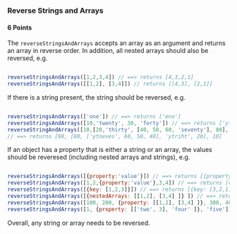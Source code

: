 ### Reverse Strings and Arrays

#### 6 Points

The `reverseStringsAndArrays` accepts an array as an argument and returns an array in reverse order. In addition, all nested arrays should also be reversed, e.g.

```js

reverseStringsAndArrays([1,2,3,4]) // ==> returns [4,3,2,1]
reverseStringsAndArrays([[1,2], [3,4]]) // returns [[4,3], [2,1]]
```

If there is a string present, the string should be reversed, e.g.

```js

reverseStringsAndArrays(['one']) // ==> returns ['eno']
reverseStringsAndArrays([10,'twenty', 30, 'forty']) // ==> returns ['ytrof', 30, 'ytnewt', 10]
reverseStringAndArrays([10,[20,'thirty', [40, 50, 60, 'seventy'], 80], 90]) 
// ==> returns [90, [80, ['ytneves', 60, 50, 40], 'ytriht', 20], 10]

```

If an object has a property that is either a string or an array, the values should be reveresed (including nested arrays and strings), e.g.

```js

reverseStringsAndArrays([{property:'value'}]) // ==> returns [{property: 'eulav'}]
reverseStringsAndArrays([1,2,{property:'value'},3,4]) // ==> returns [4,3,{property: 'eulav'},2,1]
reverseStringsAndArrays([{key: [1,2,3]}]) // ==> returns [{key: [3,2,1]}]
reverseStringsAndArrays([{nestedArrays: [[1,2], [3,4] ]} ]) // ==> returns [{nestedArrays: [[4,3], [2,1]] }]
reverseStringsAndArrays([100, 200, {property: [[1,2], [3,4] ]}, 300, 400]) // ==> returns [400, 300, {property: [[4,3], [2,1]] }, 200, 100]
reverseStringsAndArrays([1, {property: [['two', 3], 'four' ]}, 'five']) // ==> returns ['evif', {property: ['ruof', [3, 'owt']]}, 1 ]

```

Overall, any string or array needs to be reversed.
